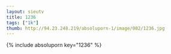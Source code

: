 ```yaml
--- 
layout: sieutv
title: 1236
tags: ["1k"]
thumb: http://94.23.248.219/absoluporn-1/image/002/1236.jpg
---
```

{% include absoluporn key="1236" %} 
